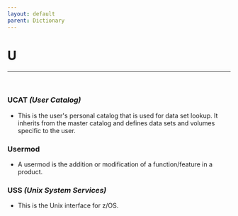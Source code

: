 ```yaml
---
layout: default
parent: Dictionary
---
```


# U

<hr>
&nbsp;

### UCAT *(User Catalog)*
* This is the user's personal catalog that is used for data set lookup. It inherits from the master catalog and defines data sets and volumes specific to the user.

### Usermod 
* A usermod is the addition or modification of a function/feature in a product.

### USS *(Unix System Services)*
* This is the Unix interface for z/OS.